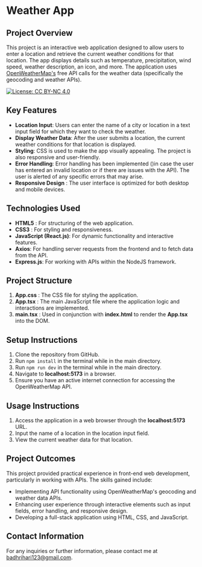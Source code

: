 # Weather App

## Project Overview

This project is an interactive web application designed to allow users to enter a location and retrieve the current weather conditions for that location. The app displays details such as temperature, precipitation, wind speed, weather description, an icon, and more. The application uses [OpenWeatherMap&#39;s](https://openweathermap.org/ "Go to their website.") free API calls for the weather data (specifically the geocoding and weather APIs).

[![License: CC BY-NC 4.0](https://img.shields.io/badge/License-CC_BY--NC_4.0-lightgrey.svg)](https://creativecommons.org/licenses/by-nc/4.0/)

## Key Features

* **Location Input**: Users can enter the name of a city or location in a text input field for which they want to check the weather.
* **Display Weather Data**: After the user submits a location, the current weather conditions for that location is displayed.
* **Styling**: CSS is used to make the app visually appealing. The project is also responsive and user-friendly.
* **Error Handling**: Error handling has been implemented ()in case the user has entered an invalid location or if
  there are issues with the API). The user is alerted of any specific errors that may arise.
* **Responsive Design** : The user interface is optimized for both desktop and mobile devices.

## Technologies Used

* **HTML5** : For structuring of the web application.
* **CSS3** : For styling and responsiveness.
* **JavaScript (React.js)**: For dynamic functionality and interactive features.
* **Axios**: For handling server requests from the frontend and to fetch data from the API.
* **Express.js**: For working with APIs within the NodeJS framework.

## Project Structure

1. **App.css** : The CSS file for styling the application.
2. **App.tsx** : The main JavaScript file where the application logic and interactions are implemented.
3. **main.tsx** : Used in conjunction with **index.html** to render the **App.tsx** into the DOM.

## Setup Instructions

1. Clone the repository from GitHub.
2. Run `npm install` in the terminal while in the main directory.
3. Run `npm run dev` in the terminal while in the main directory.
4. Navigate to **localhost:5173** in a browser.
5. Ensure you have an active internet connection for accessing the OpenWeatherMap API.

## Usage Instructions

1. Access the application in a web browser through the **localhost:5173** URL.
2. Input the name of a location in the location input field.
3. View the current weather data for that location.

## Project Outcomes

This project provided practical experience in front-end web development, particularly in working with APIs. The skills gained include:

* Implementing API functionality using OpenWeatherMap's geocoding and weather data APIs.
* Enhancing user experience through interactive elements such as input fields, error handling, and responsive design.
* Developing a full-stack application using HTML, CSS, and JavaScript.

## Contact Information

For any inquiries or further information, please contact me at [badhrihari123@gmail.com](mailto:badhrihari123@gmail.com "Email Me!").
